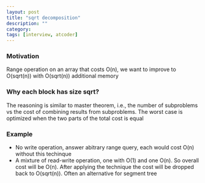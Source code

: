 ```yaml
---
layout: post
title: "sqrt decomposition" 
description: ""
category: 
tags: [interview, atcoder]
---
```


### Motivation

Range operation on an array that costs O(n), we want to improve to O(sqrt(n)) with O(sqrt(n)) additional memory

### Why each block has size sqrt?

The reasoning is similar to master theorem, i.e., the number of subproblems vs the cost of combining results from subproblems. The worst case is optimized when the two parts of the total cost is equal

### Example

* No write operation, answer abitrary range query, each would cost O(n) without this techinque 
* A mixture of read-write operation, one with O(1) and one O(n). So overall cost will be O(n). After applying the technique the cost will be dropped back to O(sqrt(n)). Often an alternative for segment tree

